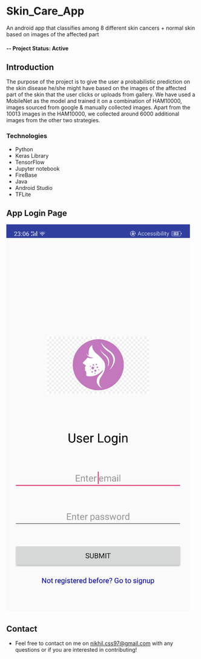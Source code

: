 # Skin_Care_App
An android app that classifies among 8 different skin cancers + normal skin based on images of the affected part

#### -- Project Status: Active

## Introduction
The purpose of the project is to give the user a probabilistic prediction on the skin disease he/she might have based on the images of the affected part of the skin that the user clicks or uploads from gallery. We have used a MobileNet as the model and trained it on a combination of HAM10000, images sourced from google & manually collected images. Apart from the 10013 images in the HAM10000, we collected around 6000 additional images from the other two strategies.

### Technologies
* Python
* Keras Library
* TensorFlow
* Jupyter notebook
* FireBase
* Java
* Android Studio
* TFLite

## App Login Page
![frontend](./resources/images/login_page.jpeg)

## Contact
* Feel free to contact on me on nikhil.css97@gmail.com with any questions or if you are interested in contributing!
